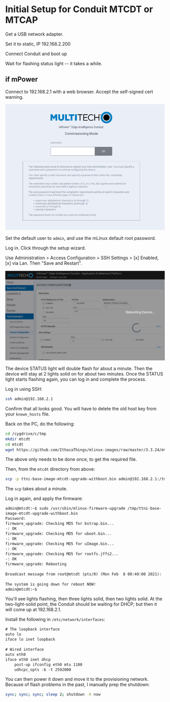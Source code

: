 # Initial Setup for Conduit MTCDT or MTCAP

Get a USB network adapter.

Set it to static, IP 192.168.2.200

Connect Conduit and boot up

Wait for flashing status light -- it takes a while.

## if mPower

Connect to 192.168.2.1 with a web browser. Accept the self-signed cert warning.

![Login screen](./assets/mpower-initial.png)

Set the default user to `admin`, and use the mLinux default root password.

Log in. Click through the setup wizard.

Use Administration > Access Configuration > SSH Settings > [x] Enabled, [x] via Lan.  Then "Save and Restart".

![Rebooting after ssh](assets/mpower-enable-ssh-reboot.png)

The device STATUS light will double flash for about a minute. Then the device will stay at 2 lights solid on for about two minutes. Once the STATUS light starts flashing again, you can log in and complete the process.

Log in using SSH:

```bash
ssh admin@192.168.2.1
```

Confirm that all looks good. You will have to delete the old host key from your `known_hosts` file.

Back on the PC, do the following:

```bash
cd /cygdrive/c/tmp
mkdir mtcdt
cd mtcdt
wget https://github.com/IthacaThings/mlinux-images/raw/master/3.3.24/mtcdt/ttni-base-image-mtcdt-upgrade-withboot.bin
```

The above only needs to be done once, to get the required file.

Then, from the `mtcdt` directory from above:

```bash
scp -p ttni-base-image-mtcdt-upgrade-withboot.bin admin@192.168.2.1:/tmp
```

The `scp` takes about a minute.

Log in again, and apply the firmware:

```console
admin@mtcdt:~$ sudo /usr/sbin/mlinux-firmware-upgrade /tmp/ttni-base-image-mtcdt-upgrade-withboot.bin
Password:
firmware_upgrade: Checking MD5 for bstrap.bin...
-: OK
firmware_upgrade: Checking MD5 for uboot.bin...
-: OK
firmware_upgrade: Checking MD5 for uImage.bin...
-: OK
firmware_upgrade: Checking MD5 for rootfs.jffs2...
-: OK
firmware_upgrade: Rebooting

Broadcast message from root@mtcdt (pts/0) (Mon Feb  8 00:40:00 2021):

The system is going down for reboot NOW!
admin@mtcdt:~$
```

You'll see lights flashing, then three lights solid, then two lights solid. At the two-light-solid point, the Conduit should be waiting for DHCP; but then it will come up at 192.168.2.1.

Install the following in `/etc/network/interfaces`:

```
# The loopback interface
auto lo
iface lo inet loopback

# Wired interface
auto eth0
iface eth0 inet dhcp
    post-up ifconfig eth0 mtu 1100
    udhcpc_opts -b -t 2592000

```

You can then power it down and move it to the provisioning network. Because of flash problems in the past, I manually prep the shutdown:

```bash
sync; sync; sync; sleep 2; shutdown -h now
```


